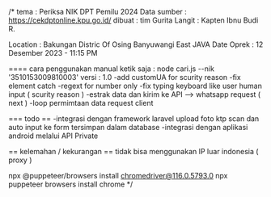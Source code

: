 /*
tema 		: Periksa NIK DPT Pemilu 2024
Data sumber	: https://cekdptonline.kpu.go.id/
dibuat		: tim Gurita Langit
			: Kapten Ibnu Budi R. 
 
Location	: Bakungan Distric Of Osing Banyuwangi East JAVA
Date Oprek	: 12 Desember 2023 - 11:15 PM

====
cara penggunakan manual ketik saja : node cari.js --nik '3510153009810003'
versi		: 1.0
-add customUA for scurity reason
-fix element catch
-regext for number only
-fix typing keyboard like user human input ( scurity reason )
-estrak data dan kirim ke API --> whatsapp request ( next )
-loop permimtaan data request client

=== todo ==
-integrasi dengan framework laravel upload foto ktp scan dan auto input ke form tersimpan dalam database
-integrasi dengan aplikasi android melalui API Private 

== kelemahan / kekurangan ==
tidak bisa menggunakan IP luar indonesia ( proxy )

npx @puppeteer/browsers install chromedriver@116.0.5793.0
npx puppeteer browsers install chrome
*/
